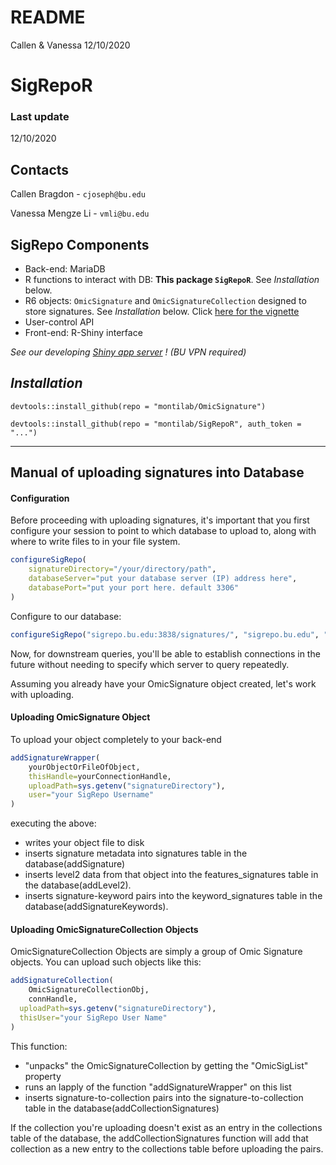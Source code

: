 README
================
Callen & Vanessa
12/10/2020

SigRepoR
========

### Last update

12/10/2020

Contacts
--------

Callen Bragdon - `cjoseph@bu.edu`

Vanessa Mengze Li - `vmli@bu.edu`

SigRepo Components
------------------

-   Back-end: MariaDB
-   R functions to interact with DB: **This package `SigRepoR`**. See *Installation* below.
-   R6 objects: `OmicSignature` and `OmicSignatureCollection` designed to store signatures. See *Installation* below. Click [here for the vignette](https://montilab.github.io/OmicSignature/articles/OmicSig_vignette.html)
-   User-control API
-   Front-end: R-Shiny interface

*See our developing [Shiny app server](http://sigrepo.bu.edu:3838/app) ! (BU VPN required)*

*Installation*
--------------

`devtools::install_github(repo = "montilab/OmicSignature")`

`devtools::install_github(repo = "montilab/SigRepoR", auth_token = "...")`

------------------------------------------------------------------------

Manual of uploading signatures into Database
--------------------------------------------

#### Configuration

Before proceeding with uploading signatures, it's important that you first configure your session to point to which database to upload to, along with where to write files to in your file system.

``` r
configureSigRepo(
    signatureDirectory="/your/directory/path",
    databaseServer="put your database server (IP) address here", 
    databasePort="put your port here. default 3306"
)
```

Configure to our database:

``` r
configureSigRepo("sigrepo.bu.edu:3838/signatures/", "sigrepo.bu.edu", "4253")
```

Now, for downstream queries, you'll be able to establish connections in the future without needing to specify which server to query repeatedly.

Assuming you already have your OmicSignature object created, let's work with uploading.

#### Uploading OmicSignature Object

To upload your object completely to your back-end

``` r
addSignatureWrapper(
    yourObjectOrFileOfObject,
    thisHandle=yourConnectionHandle,
    uploadPath=sys.getenv("signatureDirectory"),
    user="your SigRepo Username"
)
```

executing the above:

-   writes your object file to disk
-   inserts signature metadata into signatures table in the database(addSignature)
-   inserts level2 data from that object into the features\_signatures table in the database(addLevel2).
-   inserts signature-keyword pairs into the keyword\_signatures table in the database(addSignatureKeywords).

#### Uploading OmicSignatureCollection Objects

OmicSignatureCollection Objects are simply a group of Omic Signature objects. You can upload such objects like this:

``` r
addSignatureCollection(
    OmicSignatureCollectionObj, 
    connHandle,
  uploadPath=sys.getenv("signatureDirectory"), 
  thisUser="your SigRepo User Name"
)
```

This function:

-   "unpacks" the OmicSignatureCollection by getting the "OmicSigList" property
-   runs an lapply of the function "addSignatureWrapper" on this list
-   inserts signature-to-collection pairs into the signature-to-collection table in the database(addCollectionSignatures)

If the collection you're uploading doesn't exist as an entry in the collections table of the database, the addCollectionSignatures function will add that collection as a new entry to the collections table before uploading the pairs.

